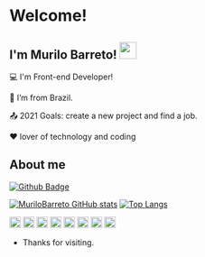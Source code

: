 # Welcome!

 

## I'm Murilo Barreto! <img src=https://raw.githubusercontent.com/TheDudeThatCode/TheDudeThatCode/master/Assets/Hi.gif width="30">

 

:computer: I'm Front-end Developer!

:house_with_garden: I’m from Brazil.

:outbox_tray: 2021 Goals: create a new project and find a job.

:heart: lover of technology and coding

## About me

[![Github Badge](https://img.shields.io/badge/-Github-000?style=flat-square&logo=Github&logoColor=white&link=https://github.com/MuriloBarreto)](https://github.com/MuriloBarreto)

[![MuriloBarreto GitHub stats](https://github-readme-stats.vercel.app/api?username=MuriloBarreto)](https://github.com/MuriloBarreto/github-readme-stats)
[![Top Langs](https://github-readme-stats.vercel.app/api/top-langs/?username=MuriloBarreto&layout=compact)](https://github.com/MuriloBarreto/github-readme-stats)


<code><img height="20" src="https://img.shields.io/badge/Java-ED8B00?style=for-the-badge&logo=java&logoColor=white"></code>
<code><img height="20" src="https://img.shields.io/badge/HTML5-E34F26?style=for-the-badge&logo=html5&logoColor=white"></code>
<code><img height="20" src="https://img.shields.io/badge/CSS3-1572B6?style=for-the-badge&logo=css3&logoColor=white"></code>
<code><img height="20" src="https://img.shields.io/badge/JavaScript-323330?style=for-the-badge&logo=javascript&logoColor=F7DF1E"></code>
<code><img height="20" src="https://img.shields.io/badge/Dart-0175C2?style=for-the-badge&logo=dart&logoColor=white"></code>
<code><img height="20" src="https://img.shields.io/badge/TypeScript-007ACC?style=for-the-badge&logo=typescript&logoColor=white"></code>
<code><img height="20" src="https://img.shields.io/badge/C%23-239120?style=for-the-badge&logo=c-sharp&logoColor=white"></code>
<code><img height="20" src="https://img.shields.io/badge/PHP-777BB4?style=for-the-badge&logo=php&logoColor=white"></code>




- Thanks for visiting.
